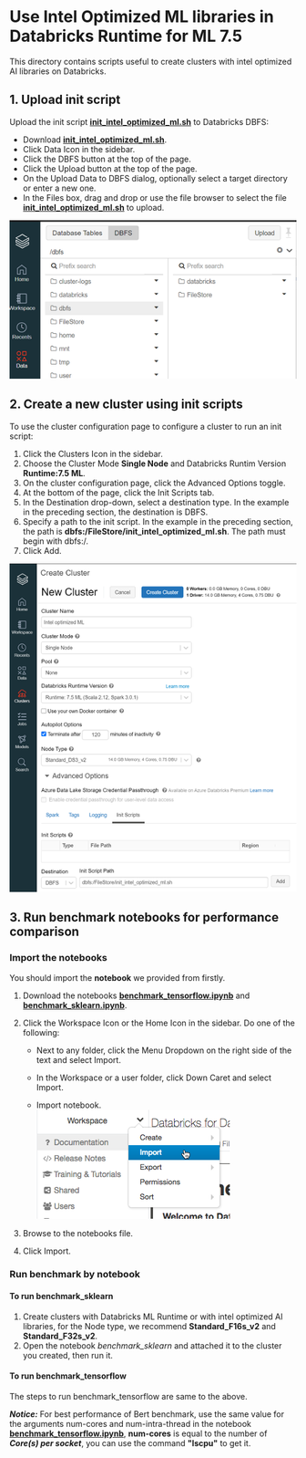 # Use Intel Optimized ML libraries in Databricks Runtime for ML 7.5
This directory contains scripts useful to create clusters with intel optimized AI libraries on Databricks.

## 1. Upload init script 

Upload the init script **[init_intel_optimized_ml.sh](./init_intel_optimized_ml.sh)** to Databricks DBFS:
    
- Download **[init_intel_optimized_ml.sh](./init_intel_optimized_ml.sh)**.
- Click Data Icon in the sidebar.
- Click the DBFS button at the top of the page.
- Click the Upload button at the top of the page.
- On the Upload Data to DBFS dialog, optionally select a target directory or enter a new one.
- In the Files box, drag and drop or use the file browser to select the file **[init_intel_optimized_ml.sh](./init_intel_optimized_ml.sh)** to upload. 

![upload_init_script](./imgs/upload_init_script.png)


## 2. Create a new cluster using init scripts
To use the cluster configuration page to configure a cluster to run an init script:



1. Click the  Clusters Icon in the sidebar.
2. Choose the Cluster Mode **Single Node** and Databricks Runtim Version **Runtime:7.5 ML**.
3. On the cluster configuration page, click the Advanced Options toggle.
4. At the bottom of the page, click the Init Scripts tab.
5. In the Destination drop-down, select a destination type. In the example in the preceding section, the destination is DBFS.
6. Specify a path to the init script. In the example in the preceding section, the path is **dbfs:/FileStore/init_intel_optimized_ml.sh**. The path must begin with dbfs:/.
7. Click Add. 

![create_cluster](./imgs/create_cluster.png)


## 3. Run benchmark notebooks for performance comparison

###  Import the notebooks
You should import the **notebook**  we provided from firstly.

1. Download the notebooks **[benchmark_tensorflow.ipynb](./notebooks/benchmark_tensorflow.ipynb)** and **[benchmark_sklearn.ipynb](./notebooks/benchmark_sklearn.ipynb)**.
2. Click the  Workspace Icon or the  Home Icon in the sidebar. Do one of the following:
   - Next to any folder, click the Menu Dropdown on the right side of the text and select Import.

   - In the Workspace or a user folder, click Down Caret and select Import. 

   - Import notebook.  
 ![IMPORT-NOTEBOOK](./imgs/import-notebook.png)
3. Browse to the notebooks file.

4. Click Import.


### Run benchmark by notebook
#### To run benchmark_sklearn
 1. Create clusters with Databricks ML Runtime or with intel optimized AI libraries, for the Node type, we recommend **Standard_F16s_v2** and **Standard_F32s_v2**.
 2. Open the notebook *benchmark_sklearn* and attached it to the cluster you created, then run it.
   
#### To run benchmark_tensorflow
  The steps to run benchmark_tensorflow are same to the above.   
  
  ***Notice:*** For best performance of Bert benchmark, use the same value for the arguments num-cores and num-intra-thread in the notebook **[benchmark_tensorflow.ipynb](./notebooks/benchmark_tensorflow.ipynb)**, **num-cores**  is equal to the number of  ***Core(s) per socket***, you can use the command **"lscpu"** to get it.